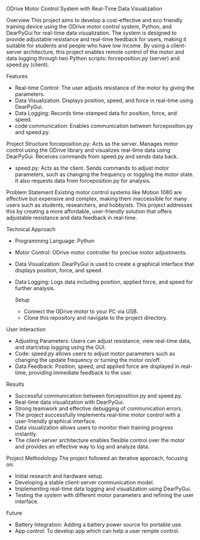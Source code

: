 ODrive Motor Control System with Real-Time Data Visualization

Overview
This project aims to develop a cost-effective and eco friendly training device using the ODrive motor control system, Python, and DearPyGui for real-time data visualization. The system is designed to provide adjustable resistance and real-time feedback for users, making it suitable for students and people who have low income. By using a client-server architecture, this project enables remote control of the motor and data logging through two Python scripts: forceposition.py (server) and speed.py (client).

Features
- Real-time Control: The user adjusts resistance of the motor by giving the parameters.
- Data Visualization: Displays position, speed, and force in real-time using DearPyGui.
- Data Logging: Records time-stamped data for position, force, and speed.
- code communication: Enables communication between forceposition.py and speed.py.

Project Structure
forceposition.py: Acts as the server. Manages motor control using the ODrive library and visualizes real-time data using DearPyGui. Receives commands from speed.py and sends data back.
- speed.py: Acts as the client. Sends commands to adjust motor parameters, such as changing the frequency or toggling the motor state. It also requests data from forceposition.py for analysis.

Problem Statement
Existing motor control systems like Motion 1080 are effective but expensive and complex, making them inaccessible for many users such as students, researchers, and hobbyists. This project addresses this by creating a more affordable, user-friendly solution that offers adjustable resistance and data feedback in real-time.

Technical Approach
- Programming Language: Python
- Motor Control: ODrive motor controller for precise motor adjustments.
- Data Visualization: DearPyGui is used to create a graphical interface that displays position, force, and speed.
- Data Logging: Logs data including position, applied force, and speed for further analysis.

   Setup
   - Connect the ODrive motor to your PC via USB.
   - Clone this repository and navigate to the project directory.

User Interaction
- Adjusting Parameters: Users can adjust resistance, view real-time data, and start/stop logging using the GUI.
- Code: speed.py allows users to adjust motor parameters such as changing the update frequency or turning the motor on/off.
- Data Feedback: Position, speed, and applied force are displayed in real-time, providing immediate feedback to the user.

 Results
- Successful communication between forceposition.py and speed.py.
- Real-time data visualization with DearPyGui.
- Strong teamwork and effective debugging of communication errors.
- The project successfully implements real-time motor control with a user-friendly graphical interface.
- Data visualization allows users to monitor their training progress instantly.
- The client-server architecture enables flexible control over the motor and provides an effective way to log and analyze data.

Project Methodology
The project followed an iterative approach, focusing on:
- Initial research and hardware setup.
- Developing a stable client-server communication model.
- Implementing real-time data logging and visualization using DearPyGui.
- Testing the system with different motor parameters and refining the user interface.
  
Future
- Battery Integration: Adding a battery power source for portable use.
- App control: To develop app which can help a user rempte control.
